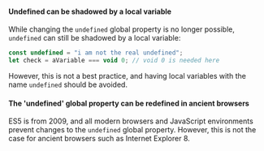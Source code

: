 #### Undefined can be shadowed by a local variable
While changing the `undefined` global property is no longer possible, `undefined` can still be shadowed by a local variable:

```javascript
const undefined = "i am not the real undefined";
let check = aVariable === void 0; // void 0 is needed here
```

However, this is not a best practice, and having local variables with the name `undefined` should be avoided.

#### The 'undefined' global property can be redefined in ancient browsers
ES5 is from 2009, and all modern browsers and JavaScript environments prevent changes to the `undefined` global property.
However, this is not the case for ancient browsers such as Internet Explorer 8.